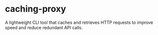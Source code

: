 # caching-proxy
A lightweight CLI tool that caches and retrieves HTTP requests to improve speed and reduce redundant API calls.
